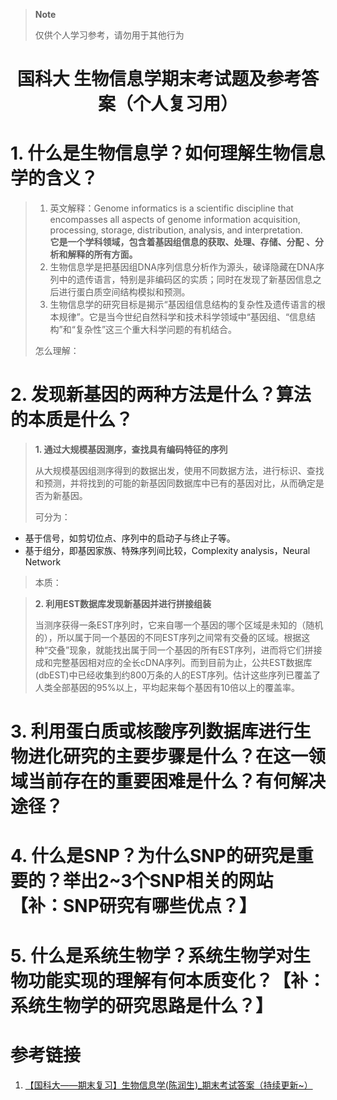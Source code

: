 > **Note**
>
> 仅供个人学习参考，请勿用于其他行为

# <div align=center width="40"> 国科大 生物信息学期末考试题及参考答案（个人复习用）</div>
# 1. 什么是生物信息学？如何理解生物信息学的含义？
> 1. 英文解释：Genome informatics is a scientific discipline that encompasses all aspects of genome information acquisition, processing, storage, distribution, analysis, and interpretation.<br>**它是一个学科领域，包含着基因组信息的获取、处理、存储、分配 、分析和解释的所有方面。**
> 2. 生物信息学是把基因组DNA序列信息分析作为源头，破译隐藏在DNA序列中的遗传语言，特别是非编码区的实质；同时在发现了新基因信息之后进行蛋白质空间结构模拟和预测。
> 3. 生物信息学的研究目标是揭示“基因组信息结构的复杂性及遗传语言的根本规律”。它是当今世纪自然科学和技术科学领域中“基因组、“信息结构”和“复杂性”这三个重大科学问题的有机结合。
>
> 怎么理解：
>
>  

# 2. 发现新基因的两种方法是什么？算法的本质是什么？
> **1. 通过大规模基因测序，查找具有编码特征的序列**
> 
> 从大规模基因组测序得到的数据出发，使用不同数据方法，进行标识、查找和预测，并将找到的可能的新基因同数据库中已有的基因对比，从而确定是否为新基因。
> 
> 可分为：
  - 基于信号，如剪切位点、序列中的启动子与终止子等。
  - 基于组分，即基因家族、特殊序列间比较，Complexity analysis，Neural Network
>
>  本质：
>
> 

> **2. 利用EST数据库发现新基因并进行拼接组装**
> 
> 当测序获得一条EST序列时，它来自哪一个基因的哪个区域是未知的（随机的），所以属于同一个基因的不同EST序列之间常有交叠的区域。根据这种“交叠”现象，就能找出属于同一个基因的所有EST序列，进而将它们拼接成和完整基因相对应的全长cDNA序列。而到目前为止，公共EST数据库(dbEST)中已经收集到约800万条的人的EST序列。估计这些序列已覆盖了人类全部基因的95%以上，平均起来每个基因有10倍以上的覆盖率。
> 

# 3. 利用蛋白质或核酸序列数据库进行生物进化研究的主要步骤是什么？在这一领域当前存在的重要困难是什么？有何解决途径？

# 4. 什么是SNP？为什么SNP的研究是重要的？举出2~3个SNP相关的网站【补：SNP研究有哪些优点？】

# 5. 什么是系统生物学？系统生物学对生物功能实现的理解有何本质变化？【补：系统生物学的研究思路是什么？】

# 参考链接
1. [【国科大——期末复习】生物信息学(陈润生)_期末考试答案（持续更新~）](https://blog.csdn.net/m0_61164319/article/details/133918588?spm=1001.2014.3001.5502)
